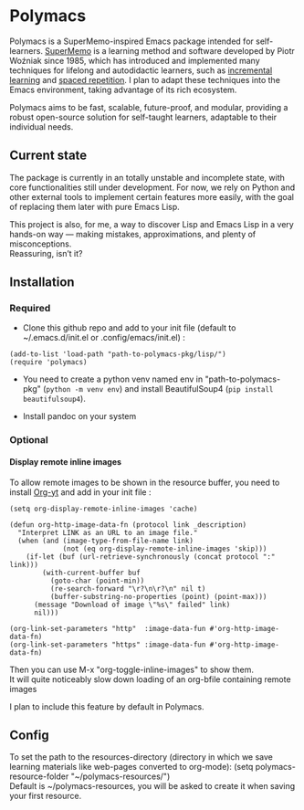 # Polymacs
Polymacs is a SuperMemo-inspired Emacs package intended for self-learners. [SuperMemo](https://www.super-memory.com/) is a learning method and software developed by Piotr Woźniak since 1985, which has introduced and implemented many techniques for lifelong and autodidactic learners, such as [incremental learning](https://super-memory.com/help/il.htm) and [spaced repetition](https://supermemo.guru/wiki/Spaced_repetition). I plan to adapt these techniques into the Emacs environment, taking advantage of its rich ecosystem.

Polymacs aims to be fast, scalable, future-proof, and modular, providing a robust open-source solution for self-taught learners, adaptable to their individual needs.

## Current state
The package is currently in an totally unstable and incomplete state, with core functionalities still under development.
For now, we rely on Python and other external tools to implement certain features more easily, with the goal of replacing them later with pure Emacs Lisp.

This project is also, for me, a way to discover Lisp and Emacs Lisp in a very hands-on way — making mistakes, approximations, and plenty of misconceptions.  
Reassuring, isn’t it?

## Installation
### Required
- Clone this github repo and add to your init file (default to ~/.emacs.d/init.el or .config/emacs/init.el) :
```
(add-to-list 'load-path "path-to-polymacs-pkg/lisp/")
(require 'polymacs)
```

- You need to create a python venv named env in "path-to-polymacs-pkg" (`python -m venv env`) and install BeautifulSoup4 (`pip install beautifulsoup4`).

- Install pandoc on your system

### Optional
#### Display remote inline images
To allow remote images to be shown in the resource buffer, you need to install [Org-yt](https://github.com/TobiasZawada/org-yt?tab=readme-ov-file) and add in your init file :
```
(setq org-display-remote-inline-images 'cache)

(defun org-http-image-data-fn (protocol link _description)
  "Interpret LINK as an URL to an image file."
  (when (and (image-type-from-file-name link)
             (not (eq org-display-remote-inline-images 'skip)))
    (if-let (buf (url-retrieve-synchronously (concat protocol ":" link)))
        (with-current-buffer buf
          (goto-char (point-min))
          (re-search-forward "\r?\n\r?\n" nil t)
          (buffer-substring-no-properties (point) (point-max)))
      (message "Download of image \"%s\" failed" link)
      nil)))

(org-link-set-parameters "http"  :image-data-fun #'org-http-image-data-fn)
(org-link-set-parameters "https" :image-data-fun #'org-http-image-data-fn)
```
Then you can use M-x "org-toggle-inline-images" to show them.<br>
It will quite noticeably slow down loading of an org-bfile containing remote images

I plan to include this feature by default in Polymacs.
## Config
To set the path to the resources-directory (directory in which we save learning materials like web-pages converted to org-mode): (setq polymacs-resource-folder "~/polymacs-resources/")<br>
Default is ~/polymacs-resources, you will be asked to create it when saving your first resource.